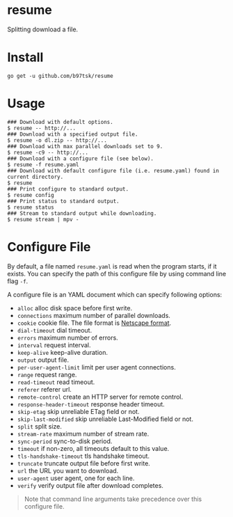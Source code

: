 # resume

Splitting download a file.

# Install

```
go get -u github.com/b97tsk/resume
```

# Usage

```console
### Download with default options.
$ resume -- http://...
### Download with a specified output file.
$ resume -o dl.zip -- http://...
### Download with max parallel downloads set to 9.
$ resume -c9 -- http://...
### Download with a configure file (see below).
$ resume -f resume.yaml
### Download with default configure file (i.e. resume.yaml) found in current directory.
$ resume
### Print configure to standard output.
$ resume config
### Print status to standard output.
$ resume status
### Stream to standard output while downloading.
$ resume stream | mpv -
```

# Configure File

By default, a file named `resume.yaml` is read when the program starts, if it exists.
You can specify the path of this configure file by using command line flag `-f`.

A configure file is an YAML document which can specify following options:

- `alloc` alloc disk space before first write.
- `connections` maximum number of parallel downloads.
- `cookie` cookie file. The file format is [Netscape format](https://unix.stackexchange.com/a/210282).
- `dial-timeout` dial timeout.
- `errors` maximum number of errors.
- `interval` request interval.
- `keep-alive` keep-alive duration.
- `output` output file.
- `per-user-agent-limit` limit per user agent connections.
- `range` request range.
- `read-timeout` read timeout.
- `referer` referer url.
- `remote-control` create an HTTP server for remote control.
- `response-header-timeout` response header timeout.
- `skip-etag` skip unreliable ETag field or not.
- `skip-last-modified` skip unreliable Last-Modified field or not.
- `split` split size.
- `stream-rate` maximum number of stream rate.
- `sync-period` sync-to-disk period.
- `timeout` if non-zero, all timeouts default to this value.
- `tls-handshake-timeout` tls handshake timeout.
- `truncate` truncate output file before first write.
- `url` the URL you want to download.
- `user-agent` user agent, one for each line.
- `verify` verify output file after download completes.

> Note that command line arguments take precedence over this configure file.

